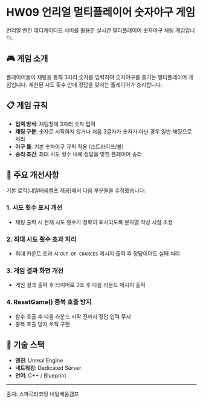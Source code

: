 # HW09 언리얼 멀티플레이어 숫자야구 게임

언리얼 엔진 데디케이티드 서버를 활용한 실시간 멀티플레이어 숫자야구 채팅 게임입니다.

## 🎮 게임 소개

플레이어들이 채팅을 통해 3자리 숫자를 입력하여 숫자야구를 즐기는 멀티플레이어 게임입니다. 제한된 시도 횟수 안에 정답을 맞히는 플레이어가 승리합니다.

## 📋 게임 규칙

- **입력 방식**: 채팅창에 3자리 숫자 입력
- **채팅 구분**: 숫자로 시작하지 않거나 처음 3글자가 숫자가 아닌 경우 일반 채팅으로 처리
- **야구 룰**: 기본 숫자야구 규칙 적용 (스트라이크/볼)
- **승리 조건**: 최대 시도 횟수 내에 정답을 맞힌 플레이어 승리

## 🔧 주요 개선사항

기본 로직(내일배움캠프 제공)에서 다음 부분들을 수정했습니다:

### 1. 시도 횟수 표시 개선
- 채팅 출력 시 현재 시도 횟수가 정확히 표시되도록 문자열 작성 시점 조정

### 2. 최대 시도 횟수 초과 처리
- 최대 카운트 초과 시 `OUT OF CHANCES` 메시지 출력 후 정답이어도 실패 처리

### 3. 게임 결과 화면 개선
- 게임 결과 출력 후 타이머로 3초 후 다음 라운드 메시지 출력

### 4. ResetGame() 중복 호출 방지
- 함수 호출 후 다음 라운드 시작 전까지 정답 입력 무시
- 중복 호출 방지 로직 구현

## 🚀 기술 스택

- **엔진**: Unreal Engine
- **네트워킹**: Dedicated Server
- **언어**: C++ / Blueprint
---
출처: 스파르타코딩 내일배움캠프
